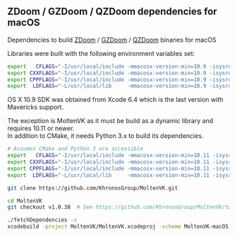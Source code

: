 ## ZDoom / GZDoom / QZDoom dependencies for macOS

Dependencies to build [ZDoom](http://zdoom.org) / [GZDoom](http://gzdoom.drdteam.org/) / [QZDoom](http://qzdoom.drdteam.org/) binaries for macOS

Libraries were built with the following environment variables set:
```sh
export   CFLAGS="-I/usr/local/include -mmacosx-version-min=10.9 -isysroot MacOSX10.9.sdk"
export CXXFLAGS="-I/usr/local/include -mmacosx-version-min=10.9 -isysroot MacOSX10.9.sdk"
export CPPFLAGS="-I/usr/local/include -mmacosx-version-min=10.9 -isysroot MacOSX10.9.sdk"
export  LDFLAGS="-L/usr/local/lib     -mmacosx-version-min=10.9 -isysroot MacOSX10.9.sdk"
```
OS X 10.9 SDK was obtained from Xcode 6.4 which is the last version with Mavericks support.

The exception is MoltenVK as it must be build as a dynamic library and requires 10.11 or newer.  
In addition to CMake, it needs Python 3.x to build its dependencies.
```sh
# Assumes CMake and Python 3 are accessible
export   CFLAGS="-I/usr/local/include -mmacosx-version-min=10.11 -isysroot MacOSX10.11.sdk"
export CXXFLAGS="-I/usr/local/include -mmacosx-version-min=10.11 -isysroot MacOSX10.11.sdk"
export CPPFLAGS="-I/usr/local/include -mmacosx-version-min=10.11 -isysroot MacOSX10.11.sdk"
export  LDFLAGS="-L/usr/local/lib     -mmacosx-version-min=10.11 -isysroot MacOSX10.11.sdk"

git clone https://github.com/KhronosGroup/MoltenVK.git

cd MoltenVK
git checkout v1.0.38  # See https://github.com/KhronosGroup/MoltenVK/tags

./fetchDependencies -v
xcodebuild -project MoltenVK/MoltenVK.xcodeproj -scheme MoltenVK-macOS
```
